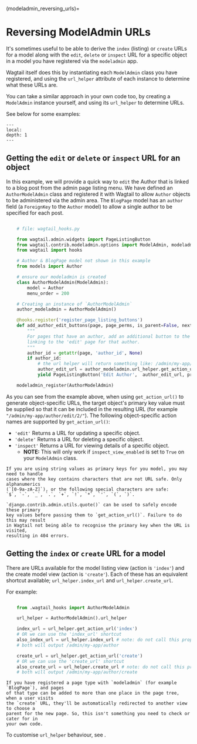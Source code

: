 (modeladmin_reversing_urls)=

# Reversing ModelAdmin URLs

It's sometimes useful to be able to derive the `index` (listing) or
`create` URLs for a model along with the `edit`, `delete` or
`inspect` URL for a specific object in a model you have registered via
the `modeladmin` app.

Wagtail itself does this by instantiating each `ModelAdmin` class you have
registered, and using the `url_helper` attribute of each instance to
determine what these URLs are.

You can take a similar approach in your own code too, by creating a
`ModelAdmin` instance yourself, and using its `url_helper`
to determine URLs.

See below for some examples:

```{contents}
---
local:
depth: 1
---
```

## Getting the `edit` or `delete` or `inspect` URL for an object

In this example, we will provide a quick way to `edit` the Author that is
linked to a blog post from the admin page listing menu. We have defined
an `AuthorModelAdmin` class and registered it with Wagtail to allow
`Author` objects to be administered via the admin area. The `BlogPage`
model has an `author` field (a `ForeignKey` to the `Author` model)
to allow a single author to be specified for each post.

```python

    # file: wagtail_hooks.py

    from wagtail.admin.widgets import PageListingButton
    from wagtail.contrib.modeladmin.options import ModelAdmin, modeladmin_register
    from wagtail import hooks

    # Author & BlogPage model not shown in this example
    from models import Author

    # ensure our modeladmin is created
    class AuthorModelAdmin(ModelAdmin):
        model = Author
        menu_order = 200

    # Creating an instance of `AuthorModelAdmin`
    author_modeladmin = AuthorModelAdmin()

    @hooks.register('register_page_listing_buttons')
    def add_author_edit_buttons(page, page_perms, is_parent=False, next_url=None):
        """
        For pages that have an author, add an additional button to the page listing,
        linking to the 'edit' page for that author.
        """
        author_id = getattr(page, 'author_id', None)
        if author_id:
            # the url helper will return something like: /admin/my-app/author/edit/2/
            author_edit_url = author_modeladmin.url_helper.get_action_url('edit', author_id)
            yield PageListingButton('Edit Author',  author_edit_url, priority=10)

    modeladmin_register(AuthorModelAdmin)
```

As you can see from the example above, when using `get_action_url()` to
generate object-specific URLs, the target object's primary key value must be supplied
so that it can be included in the resulting URL (for example `"/admin/my-app/author/edit/2/"`).
The following object-specific action names are supported by `get_action_url()`:

-   `'edit'` Returns a URL for updating a specific object.
-   `'delete'` Returns a URL for deleting a specific object.
-   `'inspect'` Returns a URL for viewing details of a specific object.
    -   **NOTE:** This will only work if `inspect_view_enabled` is set to `True` on your `ModelAdmin` class.

```{note}
If you are using string values as primary keys for you model, you may need to handle
cases where the key contains characters that are not URL safe. Only alphanumerics
(`[0-9a-zA-Z]`), or the following special characters are safe:
`$`, `-`, `_`, `.`, `+`, `!`, `*`, `'`, `(`, `)`.

`django.contrib.admin.utils.quote()` can be used to safely encode these primary
key values before passing them to `get_action_url()`. Failure to do this may result
in Wagtail not being able to recognise the primary key when the URL is visited,
resulting in 404 errors.
```

## Getting the `index` or `create` URL for a model

There are URLs available for the model listing view (action is `'index'`) and
the create model view (action is `'create'`). Each of these has an equivalent
shortcut available; `url_helper.index_url` and `url_helper.create_url`.

For example:

```python

    from .wagtail_hooks import AuthorModelAdmin

    url_helper = AuthorModelAdmin().url_helper

    index_url = url_helper.get_action_url('index')
    # OR we can use the 'index_url' shortcut
    also_index_url = url_helper.index_url # note: do not call this property as a function
    # both will output /admin/my-app/author

    create_url = url_helper.get_action_url('create')
    # OR we can use the 'create_url' shortcut
    also_create_url = url_helper.create_url # note: do not call this property as a function
    # both will output /admin/my-app/author/create
```

```{note}
If you have registered a page type with `modeladmin` (for example `BlogPage`), and pages
of that type can be added to more than one place in the page tree, when a user visits
the `create` URL, they'll be automatically redirected to another view to choose a
parent for the new page. So, this isn't something you need to check or cater for in
your own code.
```

To customise `url_helper` behaviour, see [](modeladmin_url_helper_class).
